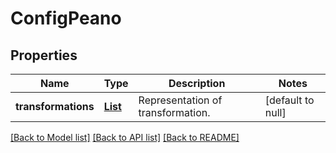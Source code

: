 # ConfigPeano
## Properties

Name | Type | Description | Notes
------------ | ------------- | ------------- | -------------
**transformations** | [**List**](string.md) | Representation of transformation. | [default to null]

[[Back to Model list]](../README.md#documentation-for-models) [[Back to API list]](../README.md#documentation-for-api-endpoints) [[Back to README]](../README.md)


